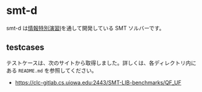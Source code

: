 # smt-d

smt-d は[情報特別演習I](https://kdb.tsukuba.ac.jp/syllabi/2021/GB13312/jpn/)を通して開発している SMT ソルバーです。

## testcases

テストケースは、次のサイトから取得しました。詳しくは、各ディレクトリ内にある `README.md` を参照してください。

* https://clc-gitlab.cs.uiowa.edu:2443/SMT-LIB-benchmarks/QF_UF


